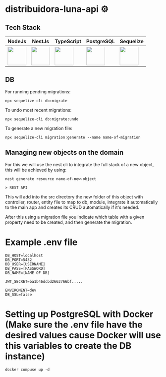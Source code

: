 # distribuidora-luna-api ⚙️

## Tech Stack

| NodeJs | NestJs | TypeScript | PostgreSQL | Sequelize |
| ------ | ------ | ---------- | ---------- | --------- |
| <img height="60" src="https://raw.githubusercontent.com/marwin1991/profile-technology-icons/refs/heads/main/icons/node_js.png"> | <img height="60" src="https://raw.githubusercontent.com/marwin1991/profile-technology-icons/refs/heads/main/icons/nest_js.png"> | <img height="60" src="https://raw.githubusercontent.com/marwin1991/profile-technology-icons/refs/heads/main/icons/typescript.png"> | <img height="60" src="https://raw.githubusercontent.com/marwin1991/profile-technology-icons/refs/heads/main/icons/postgresql.png"> | <img height="60" src="https://sequelize.org/img/logo.svg"> |

## DB

For running pending migrations: 
```shell
npx sequelize-cli db:migrate
```
To undo most recent migrations: 
```shell
npx sequelize-cli db:migrate:undo
```
To generate a new migration file:
```shell
npx sequelize-cli migration:generate --name name-of-migration
```

## Managing new objects on the domain

For this we will use the nest cli to integrate  the full stack of a new object, this will be achieved by using:

```shell
nest generate resource name-of-new-object
```
```shell
> REST API
```

This will add into the src directory the new folder of this object with controller, router, entity file to map to db, module, integrate it automatically to the main app and creates its CRUD automatically if it's needed.

After this using a migration file you indicate which table with a given property need to be created, and then generate the migration.


# Example .env file
```shell
DB_HOST=localhost
DB_PORT=5432
DB_USER=[USERNAME]
DB_PASS=[PASSWORD]
DB_NAME=[NAME OF DB]

JWT_SECRET=ba1b46dcbd2663766bf.....

ENVIROMENT=dev
DB_SSL=false
```

# Setting up PostgreSQL with Docker (Make sure the .env file have the desired values cause Docker will use this variables to create the DB instance)
```shell
docker compuse up -d
```